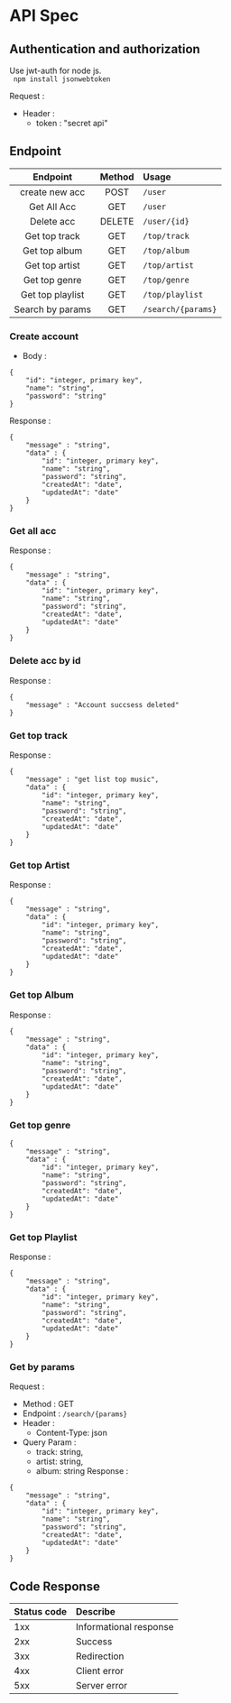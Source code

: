# API Spec #  
## Authentication and authorization ##  
Use jwt-auth for node js.  
``` npm install jsonwebtoken```  

Request :  
- Header : 
    + token : "secret api"  
  
## Endpoint ##  
 
|Endpoint|Method|Usage|
|:--:|:--:|:---|
|create new acc|POST|```/user```|
|Get All Acc|GET|```/user```|
|Delete acc|DELETE|```/user/{id}```|
|Get top track|GET|```/top/track```|
|Get top album|GET|```/top/album```|
|Get top artist|GET|```/top/artist```|
|Get top genre|GET|```/top/genre```|
|Get top playlist|GET|```/top/playlist```|
|Search by params|GET|```/search/{params}```|  

### Create account ###  
- Body :  
```
{
    "id": "integer, primary key",  
    "name": "string",  
    "password": "string"
}
```  
Response :  
```
{
    "message" : "string",
    "data" : {
        "id": "integer, primary key",  
        "name": "string",  
        "password": "string",
        "createdAt": "date",
        "updatedAt": "date"
    }
}
```
### Get all acc ###  
Response :  
```
{
    "message" : "string",
    "data" : {
        "id": "integer, primary key",  
        "name": "string",  
        "password": "string",
        "createdAt": "date",
        "updatedAt": "date"
    }
}
```  
### Delete acc by id ###   
Response :  
```
{
    "message" : "Account succsess deleted"
}
```  
### Get top track ###  
Response :  
```
{
    "message" : "get list top music",
    "data" : {
        "id": "integer, primary key",  
        "name": "string",  
        "password": "string",
        "createdAt": "date",
        "updatedAt": "date"
    }
}
```  
### Get top Artist ###  
Response :  
```
{
    "message" : "string",
    "data" : {
        "id": "integer, primary key",  
        "name": "string",  
        "password": "string",
        "createdAt": "date",
        "updatedAt": "date"
    }
}
```  
### Get top Album ###  
Response :  
```
{
    "message" : "string",
    "data" : {
        "id": "integer, primary key",  
        "name": "string",  
        "password": "string",
        "createdAt": "date",
        "updatedAt": "date"
    }
}
```  
### Get top genre ###  
```
{
    "message" : "string",
    "data" : {
        "id": "integer, primary key",  
        "name": "string",  
        "password": "string",
        "createdAt": "date",
        "updatedAt": "date"
    }
}
```  
### Get top Playlist ###  
Response :  
```
{
    "message" : "string",
    "data" : {
        "id": "integer, primary key",  
        "name": "string",  
        "password": "string",
        "createdAt": "date",
        "updatedAt": "date"
    }
}
```  
### Get by params ###  
Request :  
- Method : GET  
- Endpoint : ```/search/{params}```  
- Header :  
    + Content-Type: json  
- Query Param :  
    + track: string,  
    + artist: string,  
    + album: string
Response :  
```
{
    "message" : "string",
    "data" : {
        "id": "integer, primary key",  
        "name": "string",  
        "password": "string",
        "createdAt": "date",
        "updatedAt": "date"
    }
}
```  
## Code Response ##  
|Status code|Describe|
|:---|:---|
|1xx|Informational response|
|2xx|Success|
|3xx|Redirection|
|4xx|Client error|
|5xx|Server error|